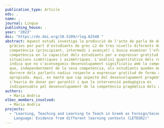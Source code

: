 ```yaml
---
publication_type: Article
eds: .
name: .
journal: Lingua
publishing_house: .
year: "2023"
doi: "https://dx.doi.org/10.5209/rlog.82548 "
abstract: Aquest estudi investiga la producció de l'acte de parla de donar les
  gràcies per part d'estudiants de grec L2 de tres nivells diferents de
  competència (principiant, intermedi i avançat) i busca examinar l'efecte de la
  competència en la capacitat dels estudiants per a expressar gratitud en
  situacions simètriques i asimètriques. L'anàlisi quantitativa dels resultats
  indica que no s'aconsegueix desenvolupament significatiu amb la competència i
  que, independentment de la seva competència, els estudiants queden molt per
  darrere dels parlants nadius respecte a expressar gratitud de forma adequada i
  apropiada. Aquí, es manté que cap aspecte del desenvolupament pragmàtic
  s'hauria de donar per garantit i que la intervenció pedagògica és
  indispensable pel desenvolupament de la competència pragmàtica dels aprenents.
authors:
  - Maria Andria
elbec_members_involved:
  - Maria Andria
projects:
  - "Learning, Teaching and Learning to Teach in Greek as Foreign/Second
    Language: Evidence from different learning contexts (LETEGR2)"
---
```

